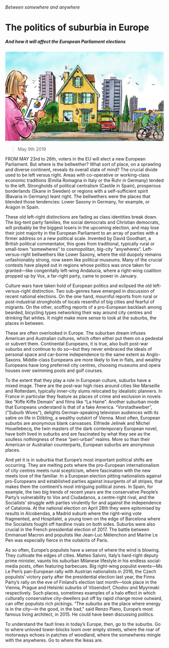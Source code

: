 ###### Between somewhere and anywhere

# The politics of suburbia in Europe 

##### And how it will affect the European Parliament elections 

![image](images/20190511_EUD000_0.jpg) 

> May 9th 2019 

FROM MAY 23rd to 26th, voters in the EU will elect a new European Parliament. But where is the bellwether? What sort of place, on a sprawling and diverse continent, reveals its overall state of mind? The crucial divide used to be left versus right. Areas with co-operative or working-class economic traditions (Emilia Romagna in Italy or the Ruhr in Germany) tended to the left. Strongholds of political centralism (Castile in Spain), prosperous borderlands (Skane in Sweden) or regions with a self-sufficient spirit (Bavaria in Germany) leant right. The bellwethers were the places that blended those tendencies: Lower Saxony in Germany, for example, or Aragon in Spain. 

These old left-right distinctions are fading as class identities break down. The big-tent party families, the social democrats and Christian democrats, will probably be the biggest losers in the upcoming election, and may lose their joint majority in the European Parliament to an array of parties with a firmer address on a new political scale. Invented by David Goodhart, a British political commentator, this goes from traditional, typically rural or small-town “somewheres” to cosmopolitan, big-city “anywheres”. Left-versus-right bellwethers like Lower Saxony, where the old duopoly remains unfashionably strong, now seem like political museums. Many of the crucial contests have played out in regions whose politics was once taken for granted—like congenitally left-wing Andalucia, where a right-wing coalition propped up by Vox, a far-right party, came to power in January. 

Culture wars have taken hold of European politics and eclipsed the old left-versus-right distinction. Two sub-genres have emerged in discussion of recent national elections. On the one hand, mournful reports from rural or post-industrial strongholds of locals resentful of big cities and fearful of migrants. On the other, scoffing reports of a pro-European backlash among bearded, bicycling types networking their way around city centres and drinking flat whites. It might make more sense to look at the suburbs, the places in between. 

These are often overlooked in Europe. The suburban dream infuses American and Australian cultures, which often either put them on a pedestal or subvert them. Continental Europeans, it is true, also built post-war suburbs and continue to do so—but they never embraced the ideals of personal space and car-borne independence to the same extent as Anglo-Saxons. Middle-class Europeans are more likely to live in flats, and wealthy Europeans have long preferred city centres, choosing museums and opera houses over swimming pools and golf courses. 

To the extent that they play a role in European culture, suburbs have a mixed image. There are the post-war high rises around cities like Marseille and Rotterdam, typically inner-city slums relocated by idealistic planners. In France in particular they feature as places of crime and exclusion in novels like “Kiffe Kiffe Demain” and films like “La Haine”. Another suburban mode that Europeans understand is that of a fake America. “Vorstadtweiber”, (“Suburb Wives”), delights German-speaking television audiences with its satire on life in Döbling, a wealthy outskirt of Vienna. Most often, European suburbs are anonymous blank canvasses. Elfriede Jelinek and Michel Houellebecq, the twin masters of the dark contemporary European novel, have both lived in suburbs and are fascinated by what they see as the soulless nothingness of these “peri-urban” realms. More so than their American or Australian counterparts, European suburbs are anonymous places. 

And yet it is in suburbia that Europe’s most important political shifts are occurring. They are melting pots where the pro-European internationalism of city centres meets rural scepticism, where fascination with the new meets love of the familiar. In a European election pitting nationalists against pro-Europeans and established parties against insurgents of all stripes, that makes them the continent’s most intriguing political zones. In Spain, for example, the two big trends of recent years are the conservative People’s Party’s vulnerability to Vox and Ciudadanos, a centre-right rival, and the Socialists’ struggle with parties virulently for and against the independence of Catalonia. At the national election on April 28th they were epitomised by results in Alcobendas, a Madrid suburb where the right-wing vote fragmented, and Hospitalet, a young town on the edge of Barcelona where the Socialists fought off hardline rivals on both sides. Suburbs were also crucial in the French presidential election of 2017. The battle between Emmanuel Macron and populists like Jean-Luc Mélenchon and Marine Le Pen was especially fierce in the outskirts of Paris. 

As so often, Europe’s populists have a sense of where the wind is blowing. They cultivate the edges of cities. Matteo Salvini, Italy’s hard-right deputy prime minister, vaunts his suburban Milanese lifestyle in his endless social-media posts, often featuring barbecues. Big right-wing populist events—Ms Le Pen’s pan-European rally with Austrian nationalists in 2016, the Czech populists’ victory party after the presidential election last year, the Finns Party’s rally on the eve of Finland’s election last month—took place in the Vienna, Prague and Helsinki suburbs of Vösendorf, Chodov and Myyrmaki respectively. Such places, sometimes examples of a halo effect in which culturally conservative city-dwellers put off by rapid change move outward, can offer populists rich pickings. “The suburbs are the place where energy is in the city—in the good, in the bad,” said Renzo Piano, Europe’s most famous living architect, in 2015. He could have been discussing politics. 

To understand the fault lines in today’s Europe, then, go to the suburbs. Go to where unloved tower-blocks loom over empty streets, where the roar of motorways echoes in patches of woodland, where the somewheres mingle with the anywheres. Go to where the Ikeas are. 

